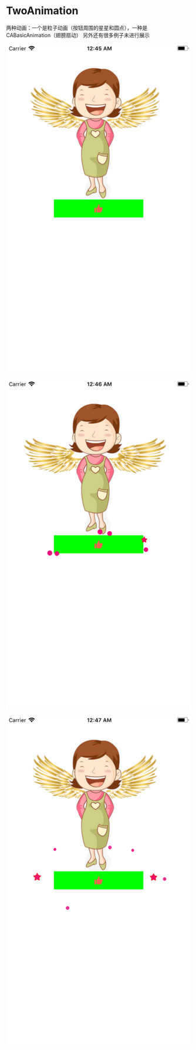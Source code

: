 # TwoAnimation
两种动画：一个是粒子动画（按钮周围的星星和圆点），一种是CABasicAnimation（翅膀扇动）
另外还有很多例子未进行展示

![Image text](https://github.com/Y1991/TwoAnimation/blob/master/AnimationDemo/images/1.png)


![Image text](https://github.com/Y1991/TwoAnimation/blob/master/AnimationDemo/images/2.png)

![Image text](https://github.com/Y1991/TwoAnimation/blob/master/AnimationDemo/images/3.png)
